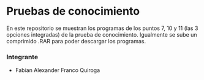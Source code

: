 # Pruebas de conocimiento
En este repositorio se muestran los programas de los puntos 7, 10 y 11 (las 3 opciones integradas) de la prueba de conocimiento. Igualmente se sube un comprimido .RAR para poder descargar los programas.

### Integrante
- Fabian Alexander Franco Quiroga 
